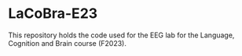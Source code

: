 # LaCoBra-E23
This repository holds the code used for the EEG lab for the Language, Cognition and Brain course (F2023). 